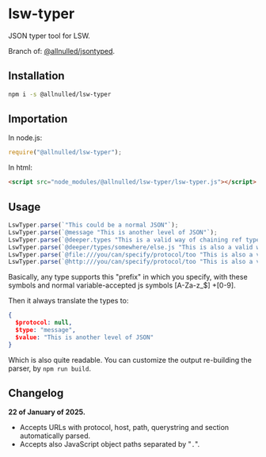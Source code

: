 # lsw-typer

JSON typer tool for LSW.

Branch of: [@allnulled/jsontyped](https://github.com/allnulled/jsontyped).

## Installation

```sh
npm i -s @allnulled/lsw-typer
```

## Importation

In node.js:

```js
require("@allnulled/lsw-typer");
```

In html:

```html
<script src="node_modules/@allnulled/lsw-typer/lsw-typer.js"></script>
```

## Usage

```js
LswTyper.parse(`"This could be a normal JSON"`);
LswTyper.parse(`@message "This is another level of JSON"`);
LswTyper.parse(`@deeper.types "This is a valid way of chaining ref types"`);
LswTyper.parse(`@deeper/types/somewhere/else.js "This is also a valid way of chaining ref types"`);
LswTyper.parse(`@file:///you/can/specify/protocol/too "This is also a valid way of chaining ref types"`);
LswTyper.parse(`@http:///you/can/specify/protocol/too "This is also a valid way of chaining ref types"`);
```

Basically, any type supports this "prefix" in which you specify, with these symbols and normal variable-accepted js symbols [A-Za-z_$] +[0-9].

Then it always translate the types to:

```json
{
  $protocol: null,
  $type: "message",
  $value: "This is another level of JSON"
}
```

Which is also quite readable. You can customize the output re-building the parser, by `npm run build`.

## Changelog

**22 of January of 2025.**

  - Accepts URLs with protocol, host, path, querystring and section automatically parsed.
  - Accepts also JavaScript object paths separated by "`.`".